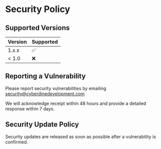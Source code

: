 # Security Policy

## Supported Versions

| Version | Supported          |
| ------- | ------------------ |
| 1.x.x   | :white_check_mark: |
| < 1.0   | :x:                |

## Reporting a Vulnerability

Please report security vulnerabilities by emailing security@cyberdinedevelopment.com

We will acknowledge receipt within 48 hours and provide a detailed response within 7 days.

## Security Update Policy

Security updates are released as soon as possible after a vulnerability is confirmed.
